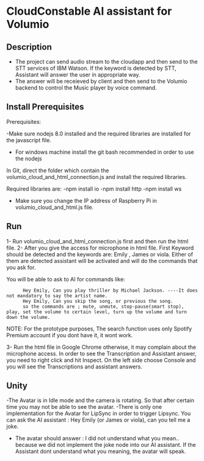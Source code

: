 # CloudConstable AI assistant for Volumio

## Description
- The project can send audio stream to the cloudapp and then send to the STT services of IBM Watson. If the keyword is detected by STT, Assistant will answer the user in appropriate way.
- The answer will be receieved by client and then send to the Volumio backend to control the Music player by voice command.

## Install Prerequisites

Prerequisites:

-Make sure nodejs 8.0 installed and the required libraries are installed for the javascript file.
- For windows machine install the git bash recommended in order to use the nodejs

In Git, direct the folder which contain the volumio_cloud_and_html_connection.js
and install the required libraries.

Required libraries are: -npm install io
                        -npm install http
                        -npm install ws

- Make sure you change the IP address of Raspberry Pi in volumio_cloud_and_html.js file.


## Run

1- Run volumio_cloud_and_html_connection.js first and then run the html file.
2- After you give the access for microphone in html file.  First Keyword should be detected and the keywords are: Emily , James or viola. Either of them are detected assistant will be activated and will do the commands that you ask for. 

You will be able to ask to AI for commands like:
   

          Hey Emily, Can you play thriller by Michael Jackson. ----It does not mandatory to say the artist name.
          Hey Emily, Can you skip the song, or previous the song.
          so the commands are ; mute, unmute, stop-pause(smart stop), play, set the volume to certain level, turn up the volume and turn down the volume.

   NOTE:   For the prototype purposes, The search function uses  only Spotify Premium account if you dont have it, it wont work.

3- Run the html file in Google Chrome otherwise, it may complain about the microphone access. In order to see the Transcription and Assistant answer, you need to right click and hit Inspect. On the left side choose Console and you will see the Transcriptions and assistant answers.

## Unity

-The Avatar is in Idle mode and the camera is rotating. So that after certain time  you may not be able to see the avatar.
-There is only one implementation for the Avatar for LipSync in order to trigger Lipsync. You can ask the AI assistant : Hey Emily (or James or viola), can you tell me a joke. 
- The avatar should answer : I did not understand what you mean.. because we did not implement the joke node into our AI assistant. If the Assistant dont understand what you meaning, the avatar will speak. 
